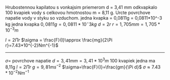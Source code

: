 Hrubostennou kapilatou s vonkajsim priemerom d = 3,41 mm odkvapkalo 100 kvapiek vody s celkovou hmotnostou m = 8,11 g. Urcte povrchove napatie vody v styku so vzduchom.
jedna kvapka = 0,0811g = 0,0811*10^-3 kg
jedna kvapka $0,0811g = 0,0811*10^-3kg$
$d = 2r$
$r = 1,705mm = 1,705*10^{-3} m$


$l=2\Pi r$
$\sigma = \frac{F}{l}\approx \frac{mg}{2\Pi r}=7.43*10^{-2}Nm^{-1}$

----
$\sigma =$ povrchove napatie
$d=3,41mm=3,41*10^{3}m$
$100$ kvapiek
jedna ma 8,11g
$l = 2\Pi r$
$g=9,81ms^{-2}$
$\sigma=\frac{F}{l}=\frac{gm}{\Pi d}$
$\sigma \approx 7.43*10^{-2}Nm^{-1}$

